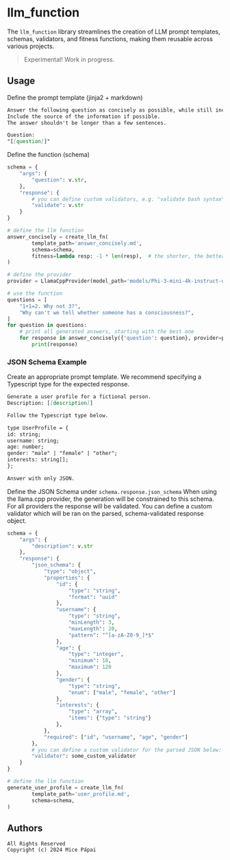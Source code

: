# llm_function

The `llm_function` library streamlines the creation of LLM prompt templates, schemas, validators, and fitness functions, making them reusable across various projects.

> Experimental! Work in progress.

## Usage

Define the prompt template (jinja2 + markdown)

```markdown
Answer the following question as concisely as possible, while still including every important piece of information.
Include the source of the information if possible.
The answer shouldn't be longer than a few sentences.

Question:
"[[question]]"
```

Define the function (schema)

```python
schema = {
    "args": {
        "question": v.str,
    },
    "response": {
        # you can define custom validators, e.g. "validate bash syntax"
        "validate": v.str
    }
}

# define the llm function
answer_concisely = create_llm_fn(
        template_path='answer_concisely.md',
        schema=schema,
        fitness=lambda resp: -1 * len(resp),  # the shorter, the better
)

# define the provider
provider = LlamaCppProvider(model_path='models/Phi-3-mini-4k-instruct-q4.gguf')

# use the function
questions = [
    "1+1=2. Why not 3?",
    "Why can't we tell whether someone has a consciousness?",
]
for question in questions:
    # print all generated answers, starting with the best one
    for response in answer_concisely({'question': question}, provider=provider, k=3):
        print(response)
```

### JSON Schema Example

Create an appropriate prompt template. We recommend specifying a Typescript type for the expected response.

```markdown
Generate a user profile for a fictional person.
Description: [[description]]

Follow the Typescript type below.

type UserProfile = {
id: string;
username: string;
age: number;
gender: "male" | "female" | "other";
interests: string[];
};

Answer with only JSON.
```

Define the JSON Schema under `schema.response.json_schema` 
When using the llama.cpp provider, the generation will be constrained to this schema.
For all providers the response will be validated.
You can define a custom validator which will be ran on the parsed, schema-validated response object.

```python
schema = {
    "args": {
        "description": v.str
    },
    "response": {
        "json_schema": {
            "type": "object",
            "properties": {
                "id": {
                    "type": "string",
                    "format": "uuid"
                },
                "username": {
                    "type": "string",
                    "minLength": 3,
                    "maxLength": 20,
                    "pattern": "^[a-zA-Z0-9_]*$"
                },
                "age": {
                    "type": "integer",
                    "minimum": 18,
                    "maximum": 120
                },
                "gender": {
                    "type": "string",
                    "enum": ["male", "female", "other"]
                },
                "interests": {
                    "type": "array",
                    "items": {"type": "string"}
                },
            },
            "required": ["id", "username", "age", "gender"]
        },
        # you can define a custom validator for the parsed JSON below:
        "validator": some_custom_validator
    }
}

# define the llm function
generate_user_profile = create_llm_fn(
        template_path='user_profile.md',
        schema=schema,
)
```

## Authors

```
All Rights Reserved
Copyright (c) 2024 Mice Pápai
```
